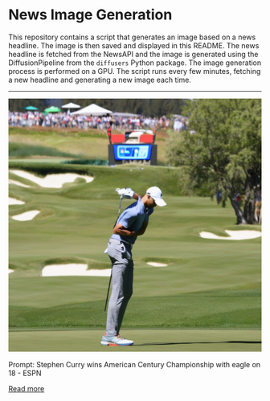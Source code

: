 # News Image Generation
This repository contains a script that generates an image based on a news headline. The image is then saved and displayed in this README.
The news headline is fetched from the NewsAPI and the image is generated using the DiffusionPipeline from the `diffusers` Python package. The image generation process is performed on a GPU.
The script runs every few minutes, fetching a new headline and generating a new image each time.

---

![Generated Image](image.png)

Prompt: Stephen Curry wins American Century Championship with eagle on 18 - ESPN

[Read more](https://www.espn.com/golf/story/_/id/38022068/stephen-curry-wins-american-century-championship-eagle-18)